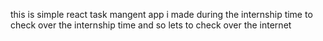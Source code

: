 this is simple react task mangent app  i made during the internship time to check over the internship time  and so lets to check over the internet 
